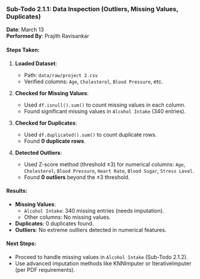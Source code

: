 ### Sub-Todo 2.1.1: Data Inspection (Outliers, Missing Values, Duplicates)
**Date**: March 13  
**Performed By**: Prajith Ravisankar  

#### **Steps Taken**:  
1. **Loaded Dataset**:  
   - Path: `data/raw/project 2.csv`  
   - Verified columns: `Age`, `Cholesterol`, `Blood Pressure`, etc.  

2. **Checked for Missing Values**:  
   - Used `df.isnull().sum()` to count missing values in each column.  
   - Found significant missing values in `Alcohol Intake` (340 entries).  

3. **Checked for Duplicates**:  
   - Used `df.duplicated().sum()` to count duplicate rows.  
   - Found **0 duplicate rows**.  

4. **Detected Outliers**:  
   - Used Z-score method (threshold ±3) for numerical columns: `Age`, `Cholesterol`, `Blood Pressure`, `Heart Rate`, `Blood Sugar`, `Stress Level`.  
   - Found **0 outliers** beyond the ±3 threshold.  

#### **Results**:  
- **Missing Values**:  
  - `Alcohol Intake`: 340 missing entries (needs imputation).  
  - Other columns: No missing values.  
- **Duplicates**: 0 duplicates found.  
- **Outliers**: No extreme outliers detected in numerical features.  

#### **Next Steps**:  
- Proceed to handle missing values in `Alcohol Intake` (Sub-Todo 2.1.2).  
- Use advanced imputation methods like KNNImputer or IterativeImputer (per PDF requirements).  